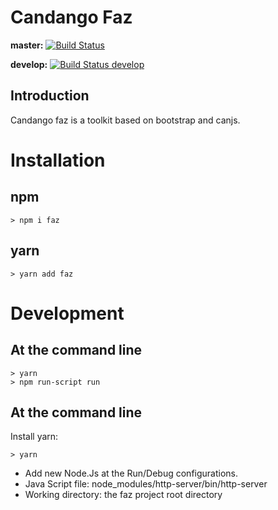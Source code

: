 # Candango Faz

**master:** [![Build Status](https://travis-ci.org/candango/faz.svg?branch=master)](https://travis-ci.org/faz/firenado)

**develop:** [![Build Status develop](https://travis-ci.org/candango/faz.svg?branch=develop)](https://travis-ci.org/faz/firenado)

## Introduction

Candango faz is a toolkit based on bootstrap and canjs.

# Installation

## npm

```
> npm i faz
```

## yarn

```
> yarn add faz
```

# Development

## At the command line

```
> yarn
> npm run-script run
```

## At the command line

Install yarn:

```
> yarn
```

 - Add new Node.Js at the Run/Debug configurations.
 - Java Script file: node_modules/http-server/bin/http-server
 - Working directory: the faz project root directory